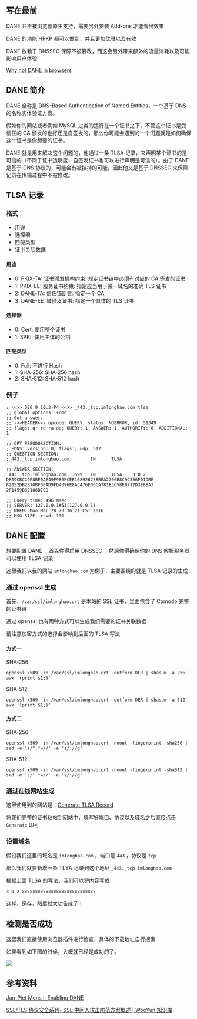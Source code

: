 <!--
DANE 简介以及配置方式
DANE 并不被浏览器原生支持，需要另外安装 Add-ons 才能看出效果
1497753835
-->

## 写在最前

DANE 并不被浏览器原生支持，需要另外安装 Add-ons 才能看出效果

DANE 的功能 HPKP 都可以做到，并且更加优雅以及有效

DANE 依赖于 DNSSEC 保障不被篡改，而这会另外带来额外的流量消耗以及可能影响用户体验

[Why not DANE in browsers](https://www.imperialviolet.org/2015/01/17/notdane.html)

## DANE 简介

DANE 全称是 DNS-Based Authentication of Named Entities，一个基于 DNS 的名称实体验证方案。

假如你的网站或者例如 MySQL 之类的运行在一个证书之下，不管这个证书是受信任的 CA 颁发的也好还是自签发的，那么你可能会遇到的一个问题就是如何确保这个证书是你想要的证书。

DANE 就是用来解决这个问题的，他通过一条 TLSA 记录，来声明某个证书的是可信的（不同于证书透明度，自签发证书也可以进行声明是可信的）。由于 DANE 是基于 DNS 协议的，可能会有被挟持的可能，因此他又是基于 DNSSEC 来保障记录在传输过程中不被修改。

## TLSA 记录

### 格式

- 用途
- 选择器
- 匹配类型
- 证书关联数据

#### 用途

- 0: PKIX-TA: 证书颁发机构约束: 规定证书链中必须有对应的 CA 签发的证书
- 1: PKIX-EE: 服务证书约束: 指定应当用于某一域名的准确 TLS 证书
- 2: DANE-TA: 信任锚断言: 指定一个 CA
- 3: DANE-EE: 域颁发证书: 指定一个具体的 TLS 证书

#### 选择器

- 0: Cert: 使用整个证书
- 1: SPKI: 使用主体的公钥

#### 匹配类型

- 0: Full: 不进行 Hash
- 1: SHA-256: SHA-256 hash
- 2: SHA-512: SHA-512 hash

### 例子

```
; <<>> DiG 9.10.3-P4 <<>> _443._tcp.imlonghao.com tlsa
;; global options: +cmd
;; Got answer:
;; ->>HEADER<<- opcode: QUERY, status: NOERROR, id: 51349
;; flags: qr rd ra ad; QUERY: 1, ANSWER: 1, AUTHORITY: 0, ADDITIONAL: 1

;; OPT PSEUDOSECTION:
; EDNS: version: 0, flags:; udp: 512
;; QUESTION SECTION:
;_443._tcp.imlonghao.com.       IN      TLSA

;; ANSWER SECTION:
_443._tcp.imlonghao.com. 3599   IN      TLSA    3 0 2 D809CBCC9E8BE0AE49F986ECEE168926258BEA2706B8C9C356F01DBE 82052DB2870BF60AD9FD4396E8AC476E06CA781E5C58E0712D3E8BA3 2F1459B62186D7CD

;; Query time: 496 msec
;; SERVER: 127.0.0.1#53(127.0.0.1)
;; WHEN: Mon Mar 28 20:36:21 CST 2016
;; MSG SIZE  rcvd: 131
```

## DANE 配置

想要配置 DANE ，首先你得启用 DNSSEC ，然后你得确保你的 DNS 解析服务器可以使用 TLSA 记录

这里我们以我的网站 `imlonghao.com` 为例子，主要围绕的就是 TLSA 记录的生成

### 通过 openssl 生成

首先，`/var/ssl/imlonghao.crt` 是本站的 SSL 证书，里面包含了 Comodo 完整的证书链

通过 openssl 也有两种方式可以生成我们需要的证书关联数据

请注意加密方式的选择会影响到后面的 TLSA 写法

#### 方式一

SHA-256

```
openssl x509 -in /var/ssl/imlonghao.crt -outform DER | shasum -a 256 | awk '{print $1;}'
```

SHA-512

```
openssl x509 -in /var/ssl/imlonghao.crt -outform DER | shasum -a 512 | awk '{print $1;}'
```

#### 方式二

SHA-256

```
openssl x509 -in /var/ssl/imlonghao.crt -noout -fingerprint -sha256 | sed -e 's/^.*=//' -e 's/://g'
```

SHA-512

```
openssl x509 -in /var/ssl/imlonghao.crt -noout -fingerprint -sha512 | sed -e 's/^.*=//' -e 's/://g'
```

### 通过在线网站生成

这里使用到的网站是：[Generate TLSA Record](https://www.huque.com/bin/gen_tlsa)

将我们完整的证书粘帖到网站中，填写好端口、协议以及域名之后直接点击 `Generate` 即可

### 设置域名

假设我们这里的域名是 `imlonghao.com` ，端口是 `443` ，协议是 `tcp`

那么我们就要新增一条 TLSA 记录到这个地址 `_443._tcp.imlonghao.com`

根据上面 TLSA 的写法，我们可以将内容写成

```
3 0 2 xxxxxxxxxxxxxxxxxxxxxxxxxxxx
```

这样，保存，然后就大功告成了！

## 检测是否成功

这里我们直接使用浏览器插件进行检查，具体的下载地址自行搜索

如果看到如下图的时候，大概就已经是成功的了。

![](https://imlonghao.b-cdn.net/files/43/5bbb4732c9511.jpg)

## 参考资料

[Jan-Piet Mens :: Enabling DANE](http://jpmens.net/2015/03/04/enabling-dane/)

[SSL/TLS 协议安全系列- SSL 中间人攻击防范方案概述 | WooYun 知识库](http://drops.wooyun.org/tips/10199)
